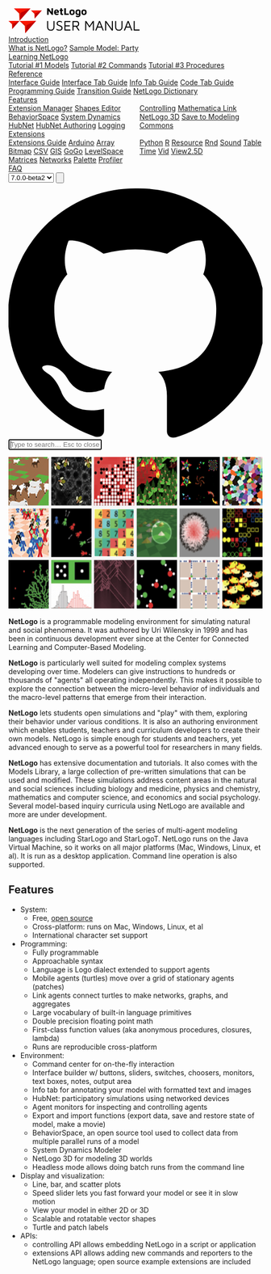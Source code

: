 <!DOCTYPE html>
<html lang="en">
	<head>
		<meta charset="UTF-8" />
        <meta http-equiv="Content-Type" content="text/html; charset=UTF-8"/>
        <meta name="viewport" content="width=device-width, initial-scale=1">
		<title>NetLogo 7.0.0-beta2 — User Manual</title>
		<link rel="stylesheet" href="netlogo.css" type="text/css" />
		<link rel="icon" type="image/png" href="favicon/favicon-96x96.png" sizes="96x96" />
		<link rel="icon" type="image/svg+xml" href="favicon/favicon.svg" />
		<link rel="shortcut icon" href="favicon/favicon.ico" />
		<link rel="apple-touch-icon" sizes="180x180" href="favicon/apple-touch-icon.png" />
		<meta name="apple-mobile-web-app-title" content="Docs" />
		<link rel="manifest" href="favicon/site.webmanifest" />
	<body>
	<!------------  NAV  ------------>
<nav class="navbar">
	<input id="menu-toggle" type="checkbox" hidden />
	<label class="hamburger" for="menu-toggle"> <span></span><span></span><span></span> </label>
	<a href="/docs" class="navbar__brand"
		><svg width="261" height="50" viewBox="0 0 261 50" fill="none" xmlns="http://www.w3.org/2000/svg">
			<path
				d="M76.6661 13V-0.340001H79.4261L86.2861 8.9L85.3261 10.9V-0.340001H88.3061V13H85.8661L78.8861 3.88L79.6461 2.42V13H76.6661ZM95.6188 13.3C94.6054 13.3 93.7054 13.0933 92.9188 12.68C92.1454 12.2533 91.5388 11.6533 91.0988 10.88C90.6721 10.0933 90.4588 9.16 90.4588 8.08C90.4588 6.32 90.8921 4.96 91.7588 4C92.6388 3.02667 93.8921 2.54 95.5188 2.54C96.6388 2.54 97.5388 2.78 98.2188 3.26C98.9121 3.74 99.4188 4.44 99.7388 5.36C100.059 6.28 100.212 7.4 100.199 8.72H92.4988L92.1788 6.82H97.7388L97.2988 7.76C97.2854 6.68 97.1321 5.92 96.8388 5.48C96.5454 5.04 96.0654 4.82 95.3988 4.82C95.0254 4.82 94.6854 4.91333 94.3788 5.1C94.0854 5.28667 93.8521 5.6 93.6788 6.04C93.5188 6.46667 93.4388 7.06 93.4388 7.82C93.4388 8.78 93.6654 9.52 94.1188 10.04C94.5854 10.56 95.3254 10.82 96.3388 10.82C96.7121 10.82 97.0788 10.78 97.4388 10.7C97.8121 10.6067 98.1588 10.5 98.4788 10.38C98.7988 10.26 99.0721 10.1533 99.2988 10.06V12.62C98.8188 12.82 98.2788 12.98 97.6788 13.1C97.0921 13.2333 96.4054 13.3 95.6188 13.3ZM106.409 13.4C105.236 13.4 104.363 13.1267 103.789 12.58C103.216 12.02 102.929 11.2333 102.929 10.22V5.16H101.449V2.88H102.929V0.0999992H106.049V2.88H108.269V5.16H106.049V9.84C106.049 10.1867 106.123 10.4467 106.269 10.62C106.416 10.78 106.663 10.86 107.009 10.86C107.209 10.86 107.429 10.82 107.669 10.74C107.909 10.66 108.109 10.56 108.269 10.44V13C107.989 13.1467 107.683 13.2467 107.349 13.3C107.029 13.3667 106.716 13.4 106.409 13.4ZM110.631 13V-0.340001H113.871V10.46H119.671V13H110.631ZM126.185 13.3C124.478 13.3 123.191 12.8467 122.325 11.94C121.471 11.02 121.045 9.67333 121.045 7.9C121.045 5.99333 121.478 4.62667 122.345 3.8C123.225 2.96 124.505 2.54 126.185 2.54C127.318 2.54 128.265 2.73333 129.025 3.12C129.798 3.49333 130.378 4.07333 130.765 4.86C131.165 5.64667 131.365 6.66 131.365 7.9C131.365 9.67333 130.918 11.02 130.025 11.94C129.131 12.8467 127.851 13.3 126.185 13.3ZM126.185 10.92C126.678 10.92 127.085 10.8067 127.405 10.58C127.738 10.34 127.985 10 128.145 9.56C128.318 9.10667 128.405 8.55333 128.405 7.9C128.405 7.15333 128.318 6.56667 128.145 6.14C127.985 5.7 127.738 5.38667 127.405 5.2C127.071 5 126.665 4.9 126.185 4.9C125.678 4.9 125.265 5 124.945 5.2C124.625 5.4 124.385 5.72 124.225 6.16C124.078 6.58667 124.005 7.16667 124.005 7.9C124.005 8.91333 124.178 9.67333 124.525 10.18C124.885 10.6733 125.438 10.92 126.185 10.92ZM137.302 13.3C136.382 13.2467 135.588 13.0333 134.922 12.66C134.268 12.2867 133.755 11.74 133.382 11.02C133.022 10.2867 132.842 9.36667 132.842 8.26C132.842 7.14 132.982 6.21333 133.262 5.48C133.542 4.73333 133.928 4.15333 134.422 3.74C134.928 3.32667 135.535 3.03333 136.242 2.86C136.948 2.68667 137.735 2.6 138.602 2.6C139.442 2.6 140.175 2.70667 140.802 2.92C141.428 3.13333 141.915 3.44 142.262 3.84C142.608 4.24 142.782 4.73333 142.782 5.32V13.12C142.782 13.8267 142.668 14.4467 142.442 14.98C142.215 15.5267 141.875 15.98 141.422 16.34C140.982 16.7133 140.442 16.9933 139.802 17.18C139.175 17.3667 138.448 17.46 137.622 17.46C136.728 17.46 135.962 17.3933 135.322 17.26C134.695 17.14 134.215 16.9867 133.882 16.8V14.18C134.082 14.26 134.375 14.3667 134.762 14.5C135.148 14.6333 135.582 14.74 136.062 14.82C136.542 14.9133 137.022 14.96 137.502 14.96C138.128 14.96 138.608 14.8733 138.942 14.7C139.288 14.5267 139.528 14.2933 139.662 14C139.795 13.7067 139.862 13.3733 139.862 13V11.36L140.442 11.78C140.228 12.0867 139.975 12.3533 139.682 12.58C139.388 12.8067 139.042 12.98 138.642 13.1C138.255 13.2333 137.808 13.3 137.302 13.3ZM138.062 11.06C138.408 11.06 138.728 11.0267 139.022 10.96C139.315 10.88 139.595 10.7667 139.862 10.62V5.98C139.862 5.7 139.782 5.48667 139.622 5.34C139.462 5.19333 139.262 5.09333 139.022 5.04C138.782 4.98667 138.528 4.96 138.262 4.96C137.648 4.96 137.162 5.09333 136.802 5.36C136.455 5.62667 136.202 6 136.042 6.48C135.895 6.94667 135.822 7.48 135.822 8.08C135.822 9 136.028 9.72667 136.442 10.26C136.855 10.7933 137.395 11.06 138.062 11.06ZM149.837 13.3C148.13 13.3 146.844 12.8467 145.977 11.94C145.124 11.02 144.697 9.67333 144.697 7.9C144.697 5.99333 145.13 4.62667 145.997 3.8C146.877 2.96 148.157 2.54 149.837 2.54C150.97 2.54 151.917 2.73333 152.677 3.12C153.45 3.49333 154.03 4.07333 154.417 4.86C154.817 5.64667 155.017 6.66 155.017 7.9C155.017 9.67333 154.57 11.02 153.677 11.94C152.784 12.8467 151.504 13.3 149.837 13.3ZM149.837 10.92C150.33 10.92 150.737 10.8067 151.057 10.58C151.39 10.34 151.637 10 151.797 9.56C151.97 9.10667 152.057 8.55333 152.057 7.9C152.057 7.15333 151.97 6.56667 151.797 6.14C151.637 5.7 151.39 5.38667 151.057 5.2C150.724 5 150.317 4.9 149.837 4.9C149.33 4.9 148.917 5 148.597 5.2C148.277 5.4 148.037 5.72 147.877 6.16C147.73 6.58667 147.657 7.16667 147.657 7.9C147.657 8.91333 147.83 9.67333 148.177 10.18C148.537 10.6733 149.09 10.92 149.837 10.92Z"
				fill="black"
			/>
			<path
				d="M83.9923 44.28C81.6776 44.28 79.8763 43.5987 78.5883 42.236C77.319 40.8733 76.6843 38.9227 76.6843 36.384V25.324H78.7003V36.496C78.7003 38.4933 79.1483 39.9773 80.0443 40.948C80.9403 41.9 82.2563 42.376 83.9923 42.376C85.7283 42.376 87.0536 41.9 87.9683 40.948C88.883 39.9773 89.3403 38.4933 89.3403 36.496V25.324H91.3003V36.384C91.3003 38.0827 91.011 39.52 90.4323 40.696C89.8536 41.872 89.023 42.768 87.9403 43.384C86.8576 43.9813 85.5416 44.28 83.9923 44.28ZM101.083 44.28C100.15 44.28 99.3564 44.2147 98.703 44.084C98.0497 43.9533 97.4617 43.7667 96.939 43.524C96.4163 43.2813 95.847 43.0013 95.231 42.684V40.5C95.8283 41.004 96.631 41.452 97.639 41.844C98.647 42.236 99.823 42.432 101.167 42.432C102.586 42.432 103.612 42.1333 104.247 41.536C104.9 40.92 105.227 40.1453 105.227 39.212C105.227 38.428 105.012 37.8027 104.583 37.336C104.154 36.8507 103.603 36.4587 102.931 36.16C102.259 35.8427 101.55 35.544 100.803 35.264C100.168 35.04 99.5337 34.8067 98.899 34.564C98.283 34.3027 97.723 33.9853 97.219 33.612C96.715 33.22 96.3137 32.7253 96.015 32.128C95.7163 31.512 95.567 30.7467 95.567 29.832C95.567 29.328 95.6603 28.796 95.847 28.236C96.0523 27.676 96.3697 27.1533 96.799 26.668C97.247 26.1827 97.835 25.7907 98.563 25.492C99.3097 25.1933 100.215 25.044 101.279 25.044C102.007 25.044 102.623 25.1 103.127 25.212C103.65 25.3053 104.144 25.4547 104.611 25.66C105.078 25.8467 105.6 26.08 106.179 26.36V28.432C105.694 28.152 105.227 27.9 104.779 27.676C104.35 27.4333 103.864 27.2467 103.323 27.116C102.8 26.9667 102.156 26.892 101.391 26.892C100.476 26.892 99.739 27.0227 99.179 27.284C98.6377 27.5453 98.2363 27.8907 97.975 28.32C97.7323 28.7493 97.611 29.2067 97.611 29.692C97.611 30.4573 97.779 31.064 98.115 31.512C98.4697 31.96 98.955 32.3333 99.571 32.632C100.206 32.912 100.934 33.192 101.755 33.472C102.408 33.696 103.062 33.948 103.715 34.228C104.368 34.4893 104.956 34.8253 105.479 35.236C106.02 35.628 106.45 36.132 106.767 36.748C107.103 37.3453 107.271 38.092 107.271 38.988C107.271 39.828 107.084 40.6587 106.711 41.48C106.338 42.2827 105.703 42.9547 104.807 43.496C103.911 44.0187 102.67 44.28 101.083 44.28ZM111.042 44V25.324H122.83V27.228H113.058V33.668H121.654V35.628H113.058V42.096H122.83V44H111.042ZM127.032 44V25.324H134.704C136.533 25.324 137.905 25.7813 138.82 26.696C139.753 27.6107 140.22 28.964 140.22 30.756C140.22 31.8387 139.996 32.8 139.548 33.64C139.1 34.48 138.474 35.1427 137.672 35.628C136.869 36.1133 135.926 36.356 134.844 36.356L135.684 35.796L141.06 44H138.68L133.136 35.432L134.144 36.468H129.048V44H127.032ZM129.048 34.564H133.78C135.329 34.564 136.449 34.256 137.14 33.64C137.849 33.0053 138.204 32.0907 138.204 30.896C138.204 29.776 137.942 28.8893 137.42 28.236C136.897 27.564 135.917 27.228 134.48 27.228H129.048V34.564ZM152.257 44V25.324H154.441L161.357 35.936L159.985 36.244L167.293 25.324H169.477V44H167.461V27.34H168.357L160.657 38.148L153.545 27.564L154.273 26.528V44H152.257ZM172.141 44L179.589 25.324H181.605L189.025 44H186.869L180.401 27.2L180.821 27.144L174.325 44H172.141ZM175.417 38.176L176.285 36.244H185.441L185.581 38.176H175.417ZM191.674 44V25.324H193.97L205.618 41.76L205.114 42.544V25.324H207.13V44H204.862L192.766 26.948L193.69 26.08V44H191.674ZM218.909 44.28C216.594 44.28 214.793 43.5987 213.505 42.236C212.235 40.8733 211.601 38.9227 211.601 36.384V25.324H213.617V36.496C213.617 38.4933 214.065 39.9773 214.961 40.948C215.857 41.9 217.173 42.376 218.909 42.376C220.645 42.376 221.97 41.9 222.885 40.948C223.799 39.9773 224.257 38.4933 224.257 36.496V25.324H226.217V36.384C226.217 38.0827 225.927 39.52 225.349 40.696C224.77 41.872 223.939 42.768 222.857 43.384C221.774 43.9813 220.458 44.28 218.909 44.28ZM228.887 44L236.335 25.324H238.351L245.771 44H243.615L237.147 27.2L237.567 27.144L231.071 44H228.887ZM232.163 38.176L233.031 36.244H242.187L242.327 38.176H232.163ZM248.419 44V25.324H250.435V42.04H259.983V44H248.419Z"
				fill="black"
			/>
			<g clip-path="url(#clip0_1_80)">
				<g clip-path="url(#paint0_angular_1_80_clip_path)" data-figma-skip-parse="true">
					<g transform="matrix(0.0191234 -0.00861445 0.00861444 0.0191234 24.5732 8.78025)">
						<foreignObject x="-1071.43" y="-1071.43" width="2142.86" height="2142.86"
							><div
								xmlns="http://www.w3.org/1999/xhtml"
								style="
									background: conic-gradient(
										from 90deg,
										rgba(200, 2, 0, 1) 0deg,
										rgba(195, 0, 0, 1) 0.0794891deg,
										rgba(191, 0, 0, 1) 116.448deg,
										rgba(223, 24, 0, 1) 127.48deg,
										rgba(223, 24, 0, 1) 235.378deg,
										rgba(255, 22, 0, 1) 240.998deg,
										rgba(243, 21, 0, 1) 359.438deg,
										rgba(200, 2, 0, 1) 360deg
									);
									height: 100%;
									width: 100%;
									opacity: 1;
								"
							></div
						></foreignObject>
					</g>
				</g>
				<path
					d="M43.6966 0.165806L10.8397 0.178574L21.1584 10.3186L21.9154 24.7658L43.6966 0.165806Z"
					data-figma-gradient-fill="{&#34;type&#34;:&#34;GRADIENT_ANGULAR&#34;,&#34;stops&#34;:[{&#34;color&#34;:{&#34;r&#34;:0.76470589637756348,&#34;g&#34;:0.0,&#34;b&#34;:0.0,&#34;a&#34;:1.0},&#34;position&#34;:0.00022080302005633712},{&#34;color&#34;:{&#34;r&#34;:0.75082629919052124,&#34;g&#34;:0.0,&#34;b&#34;:0.0,&#34;a&#34;:1.0},&#34;position&#34;:0.32346612215042114},{&#34;color&#34;:{&#34;r&#34;:0.87450981140136719,&#34;g&#34;:0.094117648899555206,&#34;b&#34;:0.0,&#34;a&#34;:1.0},&#34;position&#34;:0.35411190986633301},{&#34;color&#34;:{&#34;r&#34;:0.87450981140136719,&#34;g&#34;:0.094117648899555206,&#34;b&#34;:0.0,&#34;a&#34;:1.0},&#34;position&#34;:0.65382820367813110},{&#34;color&#34;:{&#34;r&#34;:1.0,&#34;g&#34;:0.086419761180877686,&#34;b&#34;:0.0,&#34;a&#34;:1.0},&#34;position&#34;:0.66943931579589844},{&#34;color&#34;:{&#34;r&#34;:0.95294117927551270,&#34;g&#34;:0.082352943718433380,&#34;b&#34;:0.0,&#34;a&#34;:1.0},&#34;position&#34;:0.99844002723693848}],&#34;stopsVar&#34;:[{&#34;color&#34;:{&#34;r&#34;:0.76470589637756348,&#34;g&#34;:0.0,&#34;b&#34;:0.0,&#34;a&#34;:1.0},&#34;position&#34;:0.00022080302005633712},{&#34;color&#34;:{&#34;r&#34;:0.75082629919052124,&#34;g&#34;:0.0,&#34;b&#34;:0.0,&#34;a&#34;:1.0},&#34;position&#34;:0.32346612215042114},{&#34;color&#34;:{&#34;r&#34;:0.87450981140136719,&#34;g&#34;:0.094117648899555206,&#34;b&#34;:0.0,&#34;a&#34;:1.0},&#34;position&#34;:0.35411190986633301},{&#34;color&#34;:{&#34;r&#34;:0.87450981140136719,&#34;g&#34;:0.094117648899555206,&#34;b&#34;:0.0,&#34;a&#34;:1.0},&#34;position&#34;:0.65382820367813110},{&#34;color&#34;:{&#34;r&#34;:1.0,&#34;g&#34;:0.086419761180877686,&#34;b&#34;:0.0,&#34;a&#34;:1.0},&#34;position&#34;:0.66943931579589844},{&#34;color&#34;:{&#34;r&#34;:0.95294117927551270,&#34;g&#34;:0.082352943718433380,&#34;b&#34;:0.0,&#34;a&#34;:1.0},&#34;position&#34;:0.99844002723693848}],&#34;transform&#34;:{&#34;m00&#34;:38.246723175048828,&#34;m01&#34;:17.228889465332031,&#34;m02&#34;:-3.1645612716674805,&#34;m10&#34;:-17.228891372680664,&#34;m11&#34;:38.246719360351562,&#34;m12&#34;:-1.7286592721939087},&#34;opacity&#34;:1.0,&#34;blendMode&#34;:&#34;NORMAL&#34;,&#34;visible&#34;:true}"
				/>
			</g>
			<g clip-path="url(#clip1_1_80)">
				<g clip-path="url(#paint1_angular_1_80_clip_path)" data-figma-skip-parse="true">
					<g transform="matrix(0.0191234 -0.00861445 0.00861444 0.0191234 35.8408 33.4802)">
						<foreignObject x="-1071.43" y="-1071.43" width="2142.86" height="2142.86"
							><div
								xmlns="http://www.w3.org/1999/xhtml"
								style="
									background: conic-gradient(
										from 90deg,
										rgba(200, 2, 0, 1) 0deg,
										rgba(195, 0, 0, 1) 0.0794891deg,
										rgba(191, 0, 0, 1) 116.448deg,
										rgba(223, 24, 0, 1) 127.48deg,
										rgba(223, 24, 0, 1) 235.378deg,
										rgba(255, 22, 0, 1) 240.998deg,
										rgba(243, 21, 0, 1) 359.438deg,
										rgba(200, 2, 0, 1) 360deg
									);
									height: 100%;
									width: 100%;
									opacity: 1;
								"
							></div
						></foreignObject>
					</g>
				</g>
				<path
					d="M54.9642 24.8658L22.1072 24.8785L32.4259 35.0185L33.183 49.4657L54.9642 24.8658Z"
					data-figma-gradient-fill="{&#34;type&#34;:&#34;GRADIENT_ANGULAR&#34;,&#34;stops&#34;:[{&#34;color&#34;:{&#34;r&#34;:0.76470589637756348,&#34;g&#34;:0.0,&#34;b&#34;:0.0,&#34;a&#34;:1.0},&#34;position&#34;:0.00022080302005633712},{&#34;color&#34;:{&#34;r&#34;:0.75082629919052124,&#34;g&#34;:0.0,&#34;b&#34;:0.0,&#34;a&#34;:1.0},&#34;position&#34;:0.32346612215042114},{&#34;color&#34;:{&#34;r&#34;:0.87450981140136719,&#34;g&#34;:0.094117648899555206,&#34;b&#34;:0.0,&#34;a&#34;:1.0},&#34;position&#34;:0.35411190986633301},{&#34;color&#34;:{&#34;r&#34;:0.87450981140136719,&#34;g&#34;:0.094117648899555206,&#34;b&#34;:0.0,&#34;a&#34;:1.0},&#34;position&#34;:0.65382820367813110},{&#34;color&#34;:{&#34;r&#34;:1.0,&#34;g&#34;:0.086419761180877686,&#34;b&#34;:0.0,&#34;a&#34;:1.0},&#34;position&#34;:0.66943931579589844},{&#34;color&#34;:{&#34;r&#34;:0.95294117927551270,&#34;g&#34;:0.082352943718433380,&#34;b&#34;:0.0,&#34;a&#34;:1.0},&#34;position&#34;:0.99844002723693848}],&#34;stopsVar&#34;:[{&#34;color&#34;:{&#34;r&#34;:0.76470589637756348,&#34;g&#34;:0.0,&#34;b&#34;:0.0,&#34;a&#34;:1.0},&#34;position&#34;:0.00022080302005633712},{&#34;color&#34;:{&#34;r&#34;:0.75082629919052124,&#34;g&#34;:0.0,&#34;b&#34;:0.0,&#34;a&#34;:1.0},&#34;position&#34;:0.32346612215042114},{&#34;color&#34;:{&#34;r&#34;:0.87450981140136719,&#34;g&#34;:0.094117648899555206,&#34;b&#34;:0.0,&#34;a&#34;:1.0},&#34;position&#34;:0.35411190986633301},{&#34;color&#34;:{&#34;r&#34;:0.87450981140136719,&#34;g&#34;:0.094117648899555206,&#34;b&#34;:0.0,&#34;a&#34;:1.0},&#34;position&#34;:0.65382820367813110},{&#34;color&#34;:{&#34;r&#34;:1.0,&#34;g&#34;:0.086419761180877686,&#34;b&#34;:0.0,&#34;a&#34;:1.0},&#34;position&#34;:0.66943931579589844},{&#34;color&#34;:{&#34;r&#34;:0.95294117927551270,&#34;g&#34;:0.082352943718433380,&#34;b&#34;:0.0,&#34;a&#34;:1.0},&#34;position&#34;:0.99844002723693848}],&#34;transform&#34;:{&#34;m00&#34;:38.246723175048828,&#34;m01&#34;:17.228889465332031,&#34;m02&#34;:8.1030168533325195,&#34;m10&#34;:-17.228891372680664,&#34;m11&#34;:38.246719360351562,&#34;m12&#34;:22.971292495727539},&#34;opacity&#34;:1.0,&#34;blendMode&#34;:&#34;NORMAL&#34;,&#34;visible&#34;:true}"
				/>
			</g>
			<g clip-path="url(#clip2_1_80)">
				<g clip-path="url(#paint2_angular_1_80_clip_path)" data-figma-skip-parse="true">
					<g transform="matrix(0.012641 -0.00569436 0.00569436 0.012641 9.15805 30.5895)">
						<foreignObject x="-1071.43" y="-1071.43" width="2142.86" height="2142.86"
							><div
								xmlns="http://www.w3.org/1999/xhtml"
								style="
									background: conic-gradient(
										from 90deg,
										rgba(200, 2, 0, 1) 0deg,
										rgba(195, 0, 0, 1) 0.0794891deg,
										rgba(191, 0, 0, 1) 116.448deg,
										rgba(223, 24, 0, 1) 127.48deg,
										rgba(223, 24, 0, 1) 235.378deg,
										rgba(255, 22, 0, 1) 240.998deg,
										rgba(243, 21, 0, 1) 359.438deg,
										rgba(200, 2, 0, 1) 360deg
									);
									height: 100%;
									width: 100%;
									opacity: 1;
								"
							></div
						></foreignObject>
					</g>
				</g>
				<path
					d="M21.7991 24.8951L0.0798187 24.9035L6.90073 31.6063L7.40114 41.1563L21.7991 24.8951Z"
					data-figma-gradient-fill="{&#34;type&#34;:&#34;GRADIENT_ANGULAR&#34;,&#34;stops&#34;:[{&#34;color&#34;:{&#34;r&#34;:0.76470589637756348,&#34;g&#34;:0.0,&#34;b&#34;:0.0,&#34;a&#34;:1.0},&#34;position&#34;:0.00022080302005633712},{&#34;color&#34;:{&#34;r&#34;:0.75082629919052124,&#34;g&#34;:0.0,&#34;b&#34;:0.0,&#34;a&#34;:1.0},&#34;position&#34;:0.32346612215042114},{&#34;color&#34;:{&#34;r&#34;:0.87450981140136719,&#34;g&#34;:0.094117648899555206,&#34;b&#34;:0.0,&#34;a&#34;:1.0},&#34;position&#34;:0.35411190986633301},{&#34;color&#34;:{&#34;r&#34;:0.87450981140136719,&#34;g&#34;:0.094117648899555206,&#34;b&#34;:0.0,&#34;a&#34;:1.0},&#34;position&#34;:0.65382820367813110},{&#34;color&#34;:{&#34;r&#34;:1.0,&#34;g&#34;:0.086419761180877686,&#34;b&#34;:0.0,&#34;a&#34;:1.0},&#34;position&#34;:0.66943931579589844},{&#34;color&#34;:{&#34;r&#34;:0.95294117927551270,&#34;g&#34;:0.082352943718433380,&#34;b&#34;:0.0,&#34;a&#34;:1.0},&#34;position&#34;:0.99844002723693848}],&#34;stopsVar&#34;:[{&#34;color&#34;:{&#34;r&#34;:0.76470589637756348,&#34;g&#34;:0.0,&#34;b&#34;:0.0,&#34;a&#34;:1.0},&#34;position&#34;:0.00022080302005633712},{&#34;color&#34;:{&#34;r&#34;:0.75082629919052124,&#34;g&#34;:0.0,&#34;b&#34;:0.0,&#34;a&#34;:1.0},&#34;position&#34;:0.32346612215042114},{&#34;color&#34;:{&#34;r&#34;:0.87450981140136719,&#34;g&#34;:0.094117648899555206,&#34;b&#34;:0.0,&#34;a&#34;:1.0},&#34;position&#34;:0.35411190986633301},{&#34;color&#34;:{&#34;r&#34;:0.87450981140136719,&#34;g&#34;:0.094117648899555206,&#34;b&#34;:0.0,&#34;a&#34;:1.0},&#34;position&#34;:0.65382820367813110},{&#34;color&#34;:{&#34;r&#34;:1.0,&#34;g&#34;:0.086419761180877686,&#34;b&#34;:0.0,&#34;a&#34;:1.0},&#34;position&#34;:0.66943931579589844},{&#34;color&#34;:{&#34;r&#34;:0.95294117927551270,&#34;g&#34;:0.082352943718433380,&#34;b&#34;:0.0,&#34;a&#34;:1.0},&#34;position&#34;:0.99844002723693848}],&#34;transform&#34;:{&#34;m00&#34;:25.282018661499023,&#34;m01&#34;:11.388715744018555,&#34;m02&#34;:-9.1773138046264648,&#34;m10&#34;:-11.388717651367188,&#34;m11&#34;:25.282012939453125,&#34;m12&#34;:23.6428222656250},&#34;opacity&#34;:1.0,&#34;blendMode&#34;:&#34;NORMAL&#34;,&#34;visible&#34;:true}"
				/>
			</g>
			<g clip-path="url(#clip3_1_80)">
				<g clip-path="url(#paint3_angular_1_80_clip_path)" data-figma-skip-parse="true">
					<g transform="matrix(0.012641 -0.00569436 0.00569436 0.012641 53.6131 9.85192)">
						<foreignObject x="-1071.43" y="-1071.43" width="2142.86" height="2142.86"
							><div
								xmlns="http://www.w3.org/1999/xhtml"
								style="
									background: conic-gradient(
										from 90deg,
										rgba(200, 2, 0, 1) 0deg,
										rgba(195, 0, 0, 1) 0.0794891deg,
										rgba(191, 0, 0, 1) 116.448deg,
										rgba(223, 24, 0, 1) 127.48deg,
										rgba(223, 24, 0, 1) 235.378deg,
										rgba(255, 22, 0, 1) 240.998deg,
										rgba(243, 21, 0, 1) 359.438deg,
										rgba(200, 2, 0, 1) 360deg
									);
									height: 100%;
									width: 100%;
									opacity: 1;
								"
							></div
						></foreignObject>
					</g>
				</g>
				<path
					d="M66.2541 4.15756L44.5349 4.166L51.3558 10.8688L51.8562 20.4187L66.2541 4.15756Z"
					data-figma-gradient-fill="{&#34;type&#34;:&#34;GRADIENT_ANGULAR&#34;,&#34;stops&#34;:[{&#34;color&#34;:{&#34;r&#34;:0.76470589637756348,&#34;g&#34;:0.0,&#34;b&#34;:0.0,&#34;a&#34;:1.0},&#34;position&#34;:0.00022080302005633712},{&#34;color&#34;:{&#34;r&#34;:0.75082629919052124,&#34;g&#34;:0.0,&#34;b&#34;:0.0,&#34;a&#34;:1.0},&#34;position&#34;:0.32346612215042114},{&#34;color&#34;:{&#34;r&#34;:0.87450981140136719,&#34;g&#34;:0.094117648899555206,&#34;b&#34;:0.0,&#34;a&#34;:1.0},&#34;position&#34;:0.35411190986633301},{&#34;color&#34;:{&#34;r&#34;:0.87450981140136719,&#34;g&#34;:0.094117648899555206,&#34;b&#34;:0.0,&#34;a&#34;:1.0},&#34;position&#34;:0.65382820367813110},{&#34;color&#34;:{&#34;r&#34;:1.0,&#34;g&#34;:0.086419761180877686,&#34;b&#34;:0.0,&#34;a&#34;:1.0},&#34;position&#34;:0.66943931579589844},{&#34;color&#34;:{&#34;r&#34;:0.95294117927551270,&#34;g&#34;:0.082352943718433380,&#34;b&#34;:0.0,&#34;a&#34;:1.0},&#34;position&#34;:0.99844002723693848}],&#34;stopsVar&#34;:[{&#34;color&#34;:{&#34;r&#34;:0.76470589637756348,&#34;g&#34;:0.0,&#34;b&#34;:0.0,&#34;a&#34;:1.0},&#34;position&#34;:0.00022080302005633712},{&#34;color&#34;:{&#34;r&#34;:0.75082629919052124,&#34;g&#34;:0.0,&#34;b&#34;:0.0,&#34;a&#34;:1.0},&#34;position&#34;:0.32346612215042114},{&#34;color&#34;:{&#34;r&#34;:0.87450981140136719,&#34;g&#34;:0.094117648899555206,&#34;b&#34;:0.0,&#34;a&#34;:1.0},&#34;position&#34;:0.35411190986633301},{&#34;color&#34;:{&#34;r&#34;:0.87450981140136719,&#34;g&#34;:0.094117648899555206,&#34;b&#34;:0.0,&#34;a&#34;:1.0},&#34;position&#34;:0.65382820367813110},{&#34;color&#34;:{&#34;r&#34;:1.0,&#34;g&#34;:0.086419761180877686,&#34;b&#34;:0.0,&#34;a&#34;:1.0},&#34;position&#34;:0.66943931579589844},{&#34;color&#34;:{&#34;r&#34;:0.95294117927551270,&#34;g&#34;:0.082352943718433380,&#34;b&#34;:0.0,&#34;a&#34;:1.0},&#34;position&#34;:0.99844002723693848}],&#34;transform&#34;:{&#34;m00&#34;:25.282016754150391,&#34;m01&#34;:11.388714790344238,&#34;m02&#34;:35.277732849121094,&#34;m10&#34;:-11.388716697692871,&#34;m11&#34;:25.282012939453125,&#34;m12&#34;:2.9052729606628418},&#34;opacity&#34;:1.0,&#34;blendMode&#34;:&#34;NORMAL&#34;,&#34;visible&#34;:true}"
				/>
			</g>
			<defs>
				<clipPath id="paint0_angular_1_80_clip_path">
					<path d="M43.6966 0.165806L10.8397 0.178574L21.1584 10.3186L21.9154 24.7658L43.6966 0.165806Z" />
				</clipPath>
				<clipPath id="paint1_angular_1_80_clip_path">
					<path d="M54.9642 24.8658L22.1072 24.8785L32.4259 35.0185L33.183 49.4657L54.9642 24.8658Z" />
				</clipPath>
				<clipPath id="paint2_angular_1_80_clip_path">
					<path d="M21.7991 24.8951L0.0798187 24.9035L6.90073 31.6063L7.40114 41.1563L21.7991 24.8951Z" />
				</clipPath>
				<clipPath id="paint3_angular_1_80_clip_path">
					<path d="M66.2541 4.15756L44.5349 4.166L51.3558 10.8688L51.8562 20.4187L66.2541 4.15756Z" />
				</clipPath>
				<clipPath id="clip0_1_80">
					<rect width="36" height="36" fill="white" transform="translate(6.23242 -2.69995) rotate(-24.25)" />
				</clipPath>
				<clipPath id="clip1_1_80">
					<rect width="36" height="36" fill="white" transform="translate(17.5 22) rotate(-24.25)" />
				</clipPath>
				<clipPath id="clip2_1_80">
					<rect width="24" height="24" fill="white" transform="translate(-3.10001 22.95) rotate(-24.25)" />
				</clipPath>
				<clipPath id="clip3_1_80">
					<rect width="20" height="20" fill="white" transform="translate(44 3.21437) rotate(-24.25)" />
				</clipPath>
			</defs>
		</svg>
	</a>
	<div class="navbar__links">
		<!-- Intro -->
		<div class="navbar__item">
			<a href="whatis.html" target="entry">Introduction</a>
			<div class="dropdown__menu">
				<a href="whatis.html" target="entry">What is NetLogo?</a>
				<a href="sample.html" target="entry">Sample Model: Party</a>
			</div>
		</div>
		<!-- Learning -->
		<div class="navbar__item">
			<a href="tutorial1.html" target="entry">Learning NetLogo</a>
			<div class="dropdown__menu">
				<a href="tutorial1.html" target="entry">Tutorial #1 Models</a>
				<a href="tutorial2.html" target="entry">Tutorial #2 Commands</a>
				<a href="tutorial3.html" target="entry">Tutorial #3 Procedures</a>
			</div>
		</div>
		<!-- Reference -->
		<div class="navbar__item">
			<a href="interface.html" target="entry">Reference</a>
			<div class="dropdown__menu">
				<a href="interface.html" target="entry">Interface Guide</a>
				<a href="interfacetab.html" target="entry">Interface Tab Guide</a>
				<a href="infotab.html" target="entry">Info Tab Guide</a>
				<a href="codetab.html" target="entry">Code Tab Guide</a>
				<a href="programming.html" target="entry">Programming Guide</a>
				<a href="transition.html" target="entry">Transition Guide</a>
				<a href="dictionary.html" target="entry">NetLogo Dictionary</a>
			</div>
		</div>
		<!-- Features -->
		<div class="navbar__item">
			<a href="extension-manager.html" target="entry">Features</a>
			<div class="dropdown__menu" style="column-count: 2; column-gap: 1rem; row-gap: 0.5rem">
				<a href="extension-manager.html" target="entry">Extension Manager</a>
				<a href="shapes.html" target="entry">Shapes Editor</a>
				<a href="behaviorspace.html" target="entry">BehaviorSpace</a>
				<a href="systemdynamics.html" target="entry">System Dynamics</a>
				<a href="hubnet.html" target="entry">HubNet</a>
				<a href="hubnet-authoring.html" target="entry">HubNet Authoring</a>
				<a href="logging.html" target="entry">Logging</a>
				<a href="controlling.html" target="entry">Controlling</a>
				<a href="mathematica.html" target="entry">Mathematica Link</a>
				<a href="3d.html" target="entry">NetLogo 3D</a>
				<a href="modelingcommons.html" target="entry">Save to Modeling Commons</a>
			</div>
		</div>
		<!-- Extensions -->
		<div class="navbar__item">
			<a href="extensions.html" target="entry">Extensions</a>
			<div class="dropdown__menu" style="column-count: 2; column-gap: 1rem; row-gap: 0.5rem">
				<a href="extensions.html" target="entry">Extensions Guide</a>
				<a href="arduino.html" target="entry">Arduino</a>
				<a href="array.html" target="entry">Array</a>
				<a href="bitmap.html" target="entry">Bitmap</a>
				<a href="csv.html" target="entry">CSV</a>
				<a href="gis.html" target="entry">GIS</a>
				<a href="gogo.html" target="entry">GoGo</a>
				<a href="ls.html" target="entry">LevelSpace</a>
				<a href="matrix.html" target="entry">Matrices</a>
				<a href="nw.html" target="entry">Networks</a>
				<a href="palette.html" target="entry">Palette</a>
				<a href="profiler.html" target="entry">Profiler</a>
				<a href="py.html" target="entry">Python</a>
				<a href="r.html" target="entry">R</a>
				<a href="resource.html" target="entry">Resource</a>
				<a href="rnd.html" target="entry">Rnd</a>
				<a href="sound.html" target="entry">Sound</a>
				<a href="table.html" target="entry">Table</a>
				<a href="time.html" target="entry">Time</a>
				<a href="vid.html" target="entry">Vid</a>
				<a href="view2.5d.html" target="entry">View2.5D</a>
			</div>
		</div>
		<!-- FAQ -->
		<div class="navbar__item"><a href="faq.html" target="entry">FAQ</a></div>
	</div>
	<div class="navbar__actions">
		<!-- Version / Actions -->
		<select id="version-select" class="version-select" aria-label="Select version">
			<option selected current="true">7.0.0-beta2</option>
			<option value="6.4">6.4</option>
			<option value="6.3.0">6.3.0</option>
			<option value="6.2.2">6.2.2</option>
			<option value="6.1.1">6.1.1</option>
			<option value="6.0.4">6.0.4</option>
			<option value="6.0beta">6.0beta</option>
			<option value="5.3.1">5.3.1</option>
			<option value="5.2.1">5.2.1</option>
			<option value="5.1.0">5.1.0</option>
			<option value="5.0">5.0</option>
			<option value="4.1">4.1</option>
			<option value="4.0">4.0</option>
			<option value="3.1">3.1</option>
			<option value="3.0">3.0</option>
			<option value="2.1">2.1</option>
			<option value="2.0">2.0</option>
			<option value="1.2">1.2</option>
			<option value="1.1">1.1</option>
			<option value="1.0">1.0</option>
		</select>
		<button class="navbar__action hidden" id="searchBtn" aria-label="Search (⌘K)">
			<!-- Search icon -->
			<svg viewBox="0 0 24 24">
				<path
					d="M10 2a8 8 0 0 1 5.29 13.93l5.4 5.4-1.42 1.42-5.4-5.4A8 8 0 1 1 10 2m0 2a6 6 0 1 0 0 12A6 6 0 0 0 10 4z"
				/>
			</svg>
		</button>
		<a class="navbar__action" href="https://github.com/NetLogo/NetLogo" aria-label="GitHub" target="_blank">
			<!-- GitHub logo -->
			<svg viewBox="0 0 24 24">
				<path
					d="M12 .5a12 12 0 0 0-3.79 23.4c.6.11.82-.26.82-.58v-2.04c-3.34.72-4.04-1.61-4.04-1.61-.55-1.4-1.34-1.77-1.34-1.77-1.09-.74.08-.73.08-.73 1.2.08 1.83 1.23 1.83 1.23 1.07 1.84 2.8 1.31 3.48 1.01.11-.78.42-1.31.76-1.61-2.67-.3-5.47-1.34-5.47-5.96 0-1.32.47-2.4 1.23-3.24-.12-.3-.53-1.52.12-3.17 0 0 1.01-.32 3.3 1.23a11.32 11.32 0 0 1 6 0c2.3-1.55 3.3-1.23 3.3-1.23.65 1.65.24 2.87.12 3.17.77.84 1.23 1.92 1.23 3.24 0 4.63-2.8 5.66-5.47 5.96.43.38.81 1.12.81 2.25v3.34c0 .32.22.7.83.58A12 12 0 0 0 12 .5z"
				/>
			</svg>
		</a>
	</div>
</nav>
<!-- ------------ SEARCH MODAL ------------ -->
<section class="search-modal" id="searchModal" role="dialog" aria-modal="true" aria-label="Search">
	<div class="search-box">
		<input type="text" placeholder="Type to search… Esc to close" autofocus />
	</div>
</section>
<script src="./script.js" type="module"></script>
<!-- ------------ END NAVBAR ------------ -->
  </body>
</html>

<title>
  NetLogo 7.0.0-beta2 User Manual
</title>
<link rel="stylesheet" href="netlogo.css" type="text/css">
<meta http-equiv="Content-Type" content="text/html; charset=UTF-8">
<meta name="viewport" content="width=device-width, initial-scale=1">

<main class="prose">

<p><img width="600" height="300" src="images/whatis/thumbnails.png" alt="">

**NetLogo** is a programmable modeling environment for simulating natural and
social phenomena. It was authored by Uri Wilensky in 1999 and has been in
continuous development ever since at the Center for
Connected Learning and Computer-Based Modeling.

**NetLogo** is particularly well suited for modeling complex systems developing
over time. Modelers can give instructions to hundreds or thousands of "agents"
all operating independently. This makes it possible to explore the connection
between the micro-level behavior of individuals and the macro-level patterns
that emerge from their interaction.

**NetLogo** lets students open simulations and "play" with them, exploring their
behavior under various conditions. It is also an authoring environment which
enables students, teachers and curriculum developers to create their own models.
NetLogo is simple enough for students and teachers, yet advanced enough to serve
as a powerful tool for researchers in many fields.

**NetLogo** has extensive documentation and tutorials. It also comes with the
Models Library, a large collection of pre-written simulations that can be used
and modified. These simulations address content areas in the natural and social
sciences including biology and medicine, physics and chemistry, mathematics and
computer science, and economics and social psychology. Several model-based
inquiry curricula using NetLogo are available and more are under development.

**NetLogo** is the next generation of the series of multi-agent modeling
languages including StarLogo and StarLogoT. NetLogo runs on the
Java Virtual Machine, so it works on all major platforms (Mac, Windows, Linux,
et al). It is run as a desktop application. Command line operation is also
supported.

## Features

- System:
    - Free, [open source](https://github.com/NetLogo/NetLogo)
    - Cross-platform: runs on Mac, Windows, Linux, et al
    - International character set support
- Programming:
    - Fully programmable
    - Approachable syntax
    - Language is Logo dialect extended to support agents
    - Mobile agents (turtles) move over a grid of stationary agents (patches)
    - Link agents connect turtles to make networks, graphs, and aggregates
    - Large vocabulary of built-in language primitives
    - Double precision floating point math
    - First-class function values (aka anonymous procedures, closures, lambda)
    - Runs are reproducible cross-platform
- Environment:
    - Command center for on-the-fly interaction
    - Interface builder w/ buttons, sliders, switches, choosers, monitors,
      text boxes, notes, output area
    - Info tab for annotating your model with formatted text and images
    - HubNet: participatory simulations using networked devices
    - Agent monitors for inspecting and controlling agents
    - Export and import functions (export data, save and restore state of model,
      make a movie)
    - BehaviorSpace, an open source tool used to collect data from multiple
      parallel runs of a model
    - System Dynamics Modeler
    - NetLogo 3D for modeling 3D worlds
    - Headless mode allows doing batch runs from the command line
- Display and visualization:
    - Line, bar, and scatter plots
    - Speed slider lets you fast forward your model or see it in slow motion
    - View your model in either 2D or 3D
    - Scalable and rotatable vector shapes
    - Turtle and patch labels
- APIs:
    - controlling API allows embedding NetLogo in a script or application
    - extensions API allows adding new commands and reporters to the NetLogo
      language; open source example extensions are included

</main>